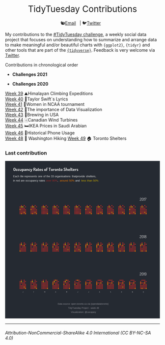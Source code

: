 <h1 style="font-weight:normal" align="center">
  &nbsp;TidyTuesday Contributions&nbsp;
</h1>

<div align="center">

🐿️[Email][Email]&nbsp;&nbsp;&nbsp;| 🐦[Twitter][Twitter]&nbsp;&nbsp;&nbsp;

</div>

<!--
Quick Link
-->

[Twitter]:https://twitter.com/lacapary
[Email]:mailto:lc.pacheco27@gmail.com

My contributions to the [#TidyTuesday challenge](https://github.com/rfordatascience/tidytuesday), a weekly social data project that focuses on understanding how to summarize and arrange data to make meaningful and/or beautiful charts with `{ggplot2}`, `{tidyr}` and other tools that are part of the [`{tidyverse}`](https://www.tidyverse.org/).
Feedback is very welcome via [Twitter](https://twitter.com/lacapary).

Contributions in chronological order 
* **Challenges 2021** 

* **Challenges 2020** 

[Week 39](https://github.com/Lacapary/T_Tuesday/blob/master/codes/2020/week-39.md)  ⛰️Himalayan Climbing Expeditions   
[Week 40](https://github.com/Lacapary/T_Tuesday/blob/master/codes/2020/week-40.md)  🎵Taylor Swift´s Lyrics  
[Week 41](https://github.com/Lacapary/T_Tuesday/blob/master/codes/2020/week-41.md)  🏀Women in NCAA tournament  
[Week 42](https://github.com/Lacapary/T_Tuesday/blob/master/codes/2020/week-42.md)  🦖The importance of Data Visualization  
[Week 43](https://github.com/Lacapary/T_Tuesday/blob/master/codes/2020/week-43.md)  🍻Brewing in USA  
[Week 44](https://github.com/Lacapary/T_Tuesday/blob/master/codes/2020/week-44.md)  🀃Canadian Wind Turbines  
[Week 45](https://github.com/Lacapary/T_Tuesday/blob/master/codes/2020/week-45.md)  🛏️IKEA Prices in Saudi Arabian   
[Week 46](https://github.com/Lacapary/T_Tuesday/blob/master/codes/2020/week-46.md)  📱Historical Phone Usage    
[Week 48](https://github.com/Lacapary/T_Tuesday/blob/master/codes/2020/week-48.md)  🥾 Washington Hiking
[Week 49](https://github.com/Lacapary/T_Tuesday/blob/master/codes/2020/week-49.md)  🏠 Toronto Shelters 



### Last contribution

  
[![](./codes/README_figs/shelters_Week49.png)](https://github.com/Lacapary/T_Tuesday/blob/master/codes/2020/week-49.md) 
***

###### *Attribution-NonCommercial-ShareAlike 4.0 International (CC BY-NC-SA 4.0)*
<div style="width:300px; height:200px">
<img src=https://camo.githubusercontent.com/00f7814990f36f84c5ea74cba887385d8a2f36be/68747470733a2f2f646f63732e636c6f7564706f7373652e636f6d2f696d616765732f63632d62792d6e632d73612e706e67 alt="" height="42">
</div>